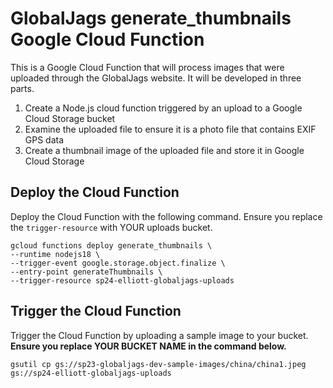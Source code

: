 # GlobalJags generate_thumbnails Google Cloud Function
This is a Google Cloud Function that will process images that were uploaded through the GlobalJags website. It will be developed in three parts.

1. Create a Node.js cloud function triggered by an upload to a Google Cloud Storage bucket
2. Examine the uploaded file to ensure it is a photo file that contains EXIF GPS data
3. Create a thumbnail image of the uploaded file and store it in Google Cloud Storage

## Deploy the Cloud Function
Deploy the Cloud Function with the following command. Ensure you replace the `trigger-resource` with YOUR uploads bucket.

```
gcloud functions deploy generate_thumbnails \
--runtime nodejs18 \
--trigger-event google.storage.object.finalize \
--entry-point generateThumbnails \
--trigger-resource sp24-elliott-globaljags-uploads
```

## Trigger the Cloud Function
Trigger the Cloud Function by uploading a sample image to your bucket. **Ensure you replace YOUR BUCKET NAME in the command below.**

```
gsutil cp gs://sp23-globaljags-dev-sample-images/china/china1.jpeg gs://sp24-elliott-globaljags-uploads
```